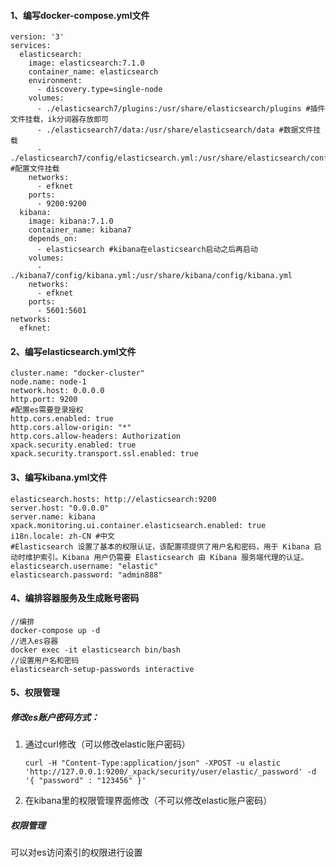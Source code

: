 #### 1、编写docker-compose.yml文件

```
version: '3'
services:
  elasticsearch:
    image: elasticsearch:7.1.0
    container_name: elasticsearch
    environment:
      - discovery.type=single-node
    volumes:
      - ./elasticsearch7/plugins:/usr/share/elasticsearch/plugins #插件文件挂载，ik分词器存放即可
      - ./elasticsearch7/data:/usr/share/elasticsearch/data #数据文件挂载
      - ./elasticsearch7/config/elasticsearch.yml:/usr/share/elasticsearch/config/elasticsearch.yml #配置文件挂载
    networks:
      - efknet
    ports:
      - 9200:9200
  kibana:
    image: kibana:7.1.0
    container_name: kibana7
    depends_on:
      - elasticsearch #kibana在elasticsearch启动之后再启动
    volumes:
      - ./kibana7/config/kibana.yml:/usr/share/kibana/config/kibana.yml
    networks:
      - efknet
    ports:
      - 5601:5601
networks:
  efknet:
```

#### 2、编写elasticsearch.yml文件

```
cluster.name: "docker-cluster"
node.name: node-1
network.host: 0.0.0.0
http.port: 9200
#配置es需要登录授权
http.cors.enabled: true
http.cors.allow-origin: "*"
http.cors.allow-headers: Authorization
xpack.security.enabled: true
xpack.security.transport.ssl.enabled: true
```

#### 3、编写kibana.yml文件

```
elasticsearch.hosts: http://elasticsearch:9200
server.host: "0.0.0.0"
server.name: kibana
xpack.monitoring.ui.container.elasticsearch.enabled: true
i18n.locale: zh-CN #中文
#Elasticsearch 设置了基本的权限认证，该配置项提供了用户名和密码，用于 Kibana 启动时维护索引。Kibana 用户仍需要 Elasticsearch 由 Kibana 服务端代理的认证。
elasticsearch.username: "elastic"
elasticsearch.password: "admin888"
```

#### 4、编排容器服务及生成账号密码

```
//编排
docker-compose up -d
//进入es容器
docker exec -it elasticsearch bin/bash
//设置用户名和密码
elasticsearch-setup-passwords interactive
```

#### 5、权限管理

##### 修改es账户密码方式：

1. 通过curl修改（可以修改elastic账户密码）

   ```
   curl -H "Content-Type:application/json" -XPOST -u elastic 'http://127.0.0.1:9200/_xpack/security/user/elastic/_password' -d '{ "password" : "123456" }'
   ```

2. 在kibana里的权限管理界面修改（不可以修改elastic账户密码）

##### 权限管理

可以对es访问索引的权限进行设置

























